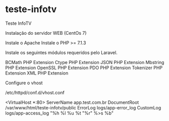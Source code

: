 # teste-infotv
Teste InfoTV

Instalação do servidor WEB (CentOs 7)

Instale o Apache
Instale o PHP >= 7.1.3

Instale os seguintes módulos requeridos pelo Laravel.

BCMath PHP Extension
Ctype PHP Extension
JSON PHP Extension
Mbstring PHP Extension
OpenSSL PHP Extension
PDO PHP Extension
Tokenizer PHP Extension
XML PHP Extension

Configure o vhost

/etc/httpd/conf.d/vhost.conf

<VirtualHost *:80>
    ServerName app.test.com.br
    DocumentRoot /var/www/html/teste-infotv/public
    ErrorLog logs/app-error_log
    CustomLog logs/app-access_log "%h %l %u %t \"%r\" %>s %b"
</VirtualHost>






